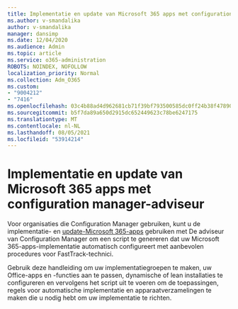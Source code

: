 ```yaml
---
title: Implementatie en update van Microsoft 365 apps met configuration manager-adviseur
ms.author: v-smandalika
author: v-smandalika
manager: dansimp
ms.date: 12/04/2020
ms.audience: Admin
ms.topic: article
ms.service: o365-administration
ROBOTS: NOINDEX, NOFOLLOW
localization_priority: Normal
ms.collection: Adm_O365
ms.custom:
- "9004212"
- "7416"
ms.openlocfilehash: 03c4b88ad4d962681cb71f39bf793500585dc0ff24b38f47890547781fc25f80
ms.sourcegitcommit: b5f7da89a650d2915dc652449623c78be6247175
ms.translationtype: MT
ms.contentlocale: nl-NL
ms.lasthandoff: 08/05/2021
ms.locfileid: "53914214"
---
```

# <a name="deploy-and-update-microsoft-365-apps-with-configuration-manager-advisor"></a>Implementatie en update van Microsoft 365 apps met configuration manager-adviseur

Voor organisaties die Configuration Manager gebruiken, kunt u de implementatie- en [update-Microsoft 365-apps](https://go.microsoft.com/fwlink/?linkid=2146549) gebruiken met De adviseur van Configuration Manager om een script te genereren dat uw Microsoft 365-apps-implementatie automatisch configureert met aanbevolen procedures voor FastTrack-technici.

Gebruik deze handleiding om uw implementatiegroepen te maken, uw Office-apps en -functies aan te passen, dynamische of lean installaties te configureren en vervolgens het script uit te voeren om de toepassingen, regels voor automatische implementatie en apparaatverzamelingen te maken die u nodig hebt om uw implementatie te richten.
